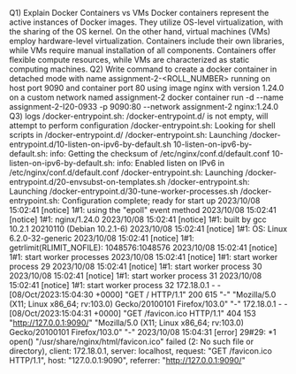 Q1) Explain Docker Containers vs VMs
Docker containers represent the active instances of Docker images. They utilize OS-level virtualization, with the sharing of the OS kernel. On the other hand, virtual machines (VMs) employ hardware-level virtualization. Containers include their own libraries, while VMs require manual installation of all components. Containers offer flexible compute resources, while VMs are characterized as static computing machines.
Q2) Write command to create a docker container in detached mode with name assignment-2-<ROLL_NUMBER> running on host port 9090 and container port 80 using image nginx with version 1.24.0 on a custom network named assignment-2
docker container run -d --name assignment-2-I20-0933 -p 9090:80 --network assignment-2 nginx:1.24.0
Q3) logs
/docker-entrypoint.sh: /docker-entrypoint.d/ is not empty, will attempt to perform configuration
/docker-entrypoint.sh: Looking for shell scripts in /docker-entrypoint.d/
/docker-entrypoint.sh: Launching /docker-entrypoint.d/10-listen-on-ipv6-by-default.sh
10-listen-on-ipv6-by-default.sh: info: Getting the checksum of /etc/nginx/conf.d/default.conf
10-listen-on-ipv6-by-default.sh: info: Enabled listen on IPv6 in /etc/nginx/conf.d/default.conf
/docker-entrypoint.sh: Launching /docker-entrypoint.d/20-envsubst-on-templates.sh
/docker-entrypoint.sh: Launching /docker-entrypoint.d/30-tune-worker-processes.sh
/docker-entrypoint.sh: Configuration complete; ready for start up
2023/10/08 15:02:41 [notice] 1#1: using the "epoll" event method
2023/10/08 15:02:41 [notice] 1#1: nginx/1.24.0
2023/10/08 15:02:41 [notice] 1#1: built by gcc 10.2.1 20210110 (Debian 10.2.1-6) 
2023/10/08 15:02:41 [notice] 1#1: OS: Linux 6.2.0-32-generic
2023/10/08 15:02:41 [notice] 1#1: getrlimit(RLIMIT_NOFILE): 1048576:1048576
2023/10/08 15:02:41 [notice] 1#1: start worker processes
2023/10/08 15:02:41 [notice] 1#1: start worker process 29
2023/10/08 15:02:41 [notice] 1#1: start worker process 30
2023/10/08 15:02:41 [notice] 1#1: start worker process 31
2023/10/08 15:02:41 [notice] 1#1: start worker process 32
172.18.0.1 - - [08/Oct/2023:15:04:30 +0000] "GET / HTTP/1.1" 200 615 "-" "Mozilla/5.0 (X11; Linux x86_64; rv:103.0) Gecko/20100101 Firefox/103.0" "-"
172.18.0.1 - - [08/Oct/2023:15:04:31 +0000] "GET /favicon.ico HTTP/1.1" 404 153 "http://127.0.0.1:9090/" "Mozilla/5.0 (X11; Linux x86_64; rv:103.0) Gecko/20100101 Firefox/103.0" "-"
2023/10/08 15:04:31 [error] 29#29: *1 open() "/usr/share/nginx/html/favicon.ico" failed (2: No such file or directory), client: 172.18.0.1, server: localhost, request: "GET /favicon.ico HTTP/1.1", host: "127.0.0.1:9090", referrer: "http://127.0.0.1:9090/"

